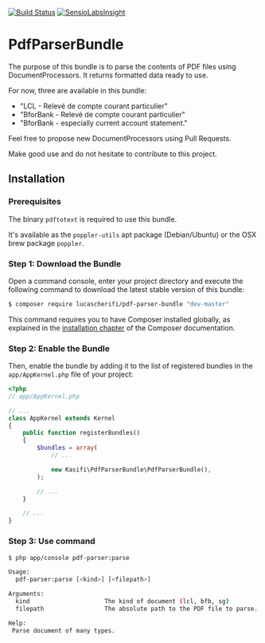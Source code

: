 [![Build Status](https://travis-ci.org/lucascherifi/PdfParserBundle.svg?branch=master)](https://travis-ci.org/lucascherifi/PdfParserBundle) [![SensioLabsInsight](https://insight.sensiolabs.com/projects/b5492302-98fd-4698-ba33-fd3251276adb/big.png)](https://insight.sensiolabs.com/projects/b5492302-98fd-4698-ba33-fd3251276adb)

PdfParserBundle
===============

The purpose of this bundle is to parse the contents of PDF files using DocumentProcessors. It returns formatted data ready to use.

For now, three are available in this bundle:
- "LCL - Relevé de compte courant particulier"
- "BforBank - Relevé de compte courant particulier"
- "BforBank - especially current account statement."

Feel free to propose new DocumentProcessors using Pull Requests.

Make good use and do not hesitate to contribute to this project.

Installation
------------

### Prerequisites

The binary `pdftotext` is required to use this bundle.

It's available as the `poppler-utils` apt package (Debian/Ubuntu) or the OSX brew package `poppler`.

### Step 1: Download the Bundle

Open a command console, enter your project directory and execute the
following command to download the latest stable version of this bundle:

```bash
$ composer require lucascherifi/pdf-parser-bundle "dev-master"
```

This command requires you to have Composer installed globally, as explained
in the [installation chapter](https://getcomposer.org/doc/00-intro.md)
of the Composer documentation.

### Step 2: Enable the Bundle

Then, enable the bundle by adding it to the list of registered bundles
in the `app/AppKernel.php` file of your project:

```php
<?php
// app/AppKernel.php

// ...
class AppKernel extends Kernel
{
    public function registerBundles()
    {
        $bundles = array(
            // ...

            new Kasifi\PdfParserBundle\PdfParserBundle(),
        );

        // ...
    }

    // ...
}
```

### Step 3: Use command

```sh
$ php app/console pdf-parser:parse
```
```sh
Usage:
  pdf-parser:parse [<kind>] [<filepath>]

Arguments:
  kind                     The kind of document (lcl, bfb, sg)
  filepath                 The absolute path to the PDF file to parse.

Help:
 Parse document of many types.
```
